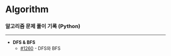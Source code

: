 # Algorithm
### 알고리즘 문제 풀이 기록 (Python)
---

- **DFS & BFS**
  - [#1260](https://github.com/ERyukSa/Algorithm/blob/main/DFS%26BFS/%231260.md) - DFS와 BFS
